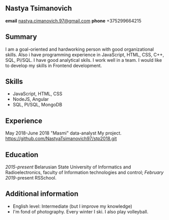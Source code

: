 ## Nastya Tsimanovich
**email** nastya.cimanovich.97@gmail.com
**phone** +375299664215

## Summary
I am a goal-oriented and hardworking person with good organizational skills.
Also i have programming experience in JavaScript, HTML, CSS, C++, SQL, Pl/SQL.
I have good analytical skils. I work well in a team.
I would like to develop my skills in Frontend development.

## Skills
* JavaScript, HTML, CSS
* NodeJS, Angular
* SQL, Pl/SQL, MongoDB

## Experience
May 2018-June 2018 "Masmi" data-analyst
My project. https://github.com/NastyaTsimanovich97/stp2018.git

## Education
*2015-present* Belarusian State University of Informatics and Radioelectronics, faculty of Information technologies and control;
*February 2019*-present RSSchool.

## Additional information
- English level: Intermediate (but I improve my knowledge)
- I'm fond of photography. Every winter I ski. I also play volleyball.